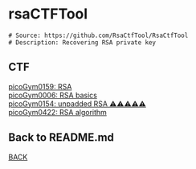 # rsaCTFTool
```
# Source: https://github.com/RsaCtfTool/RsaCtfTool
# Description: Recovering RSA private key
```

## CTF
[picoGym0159: RSA](../picoCTF/picoGym0159.md)<br>
[picoGym0006: RSA basics](../picoCTF/picoGym0006.md)<br>
[picoGym0154: unpadded RSA ⚠️⚠️⚠️⚠️⚠️](../picoCTF/picoGym0154.md)<br>
[picoGym0422: RSA algorithm](../picoCTF/picoGym0422.md)

## Back to README.md
[BACK](../README.md)